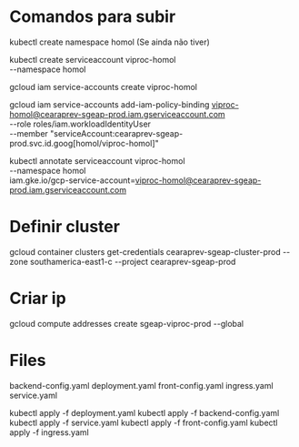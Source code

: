 # Comandos para subir
kubectl create namespace homol (Se ainda não tiver)

kubectl create serviceaccount viproc-homol \
    --namespace homol

gcloud iam service-accounts create viproc-homol

gcloud iam service-accounts add-iam-policy-binding viproc-homol@cearaprev-sgeap-prod.iam.gserviceaccount.com \
    --role roles/iam.workloadIdentityUser \
    --member "serviceAccount:cearaprev-sgeap-prod.svc.id.goog[homol/viproc-homol]"

kubectl annotate serviceaccount viproc-homol \
--namespace homol \
iam.gke.io/gcp-service-account=viproc-homol@cearaprev-sgeap-prod.iam.gserviceaccount.com

# Definir cluster
gcloud container clusters get-credentials cearaprev-sgeap-cluster-prod --zone southamerica-east1-c --project cearaprev-sgeap-prod

# Criar ip
gcloud compute addresses create sgeap-viproc-prod --global

# Files
backend-config.yaml
deployment.yaml
front-config.yaml
ingress.yaml
service.yaml

kubectl apply -f deployment.yaml
kubectl apply -f backend-config.yaml
kubectl apply -f service.yaml
kubectl apply -f front-config.yaml
kubectl apply -f ingress.yaml